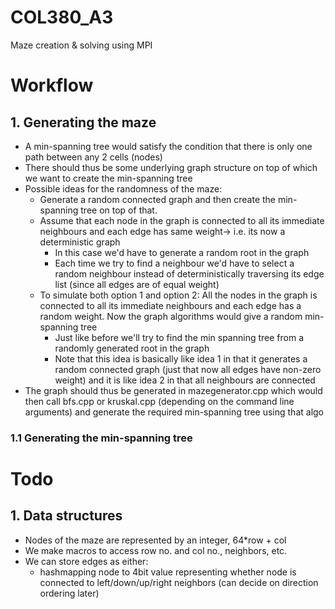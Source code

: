 # COL380_A3
Maze creation &amp; solving using MPI

# Workflow

## 1. Generating the maze

- A min-spanning tree would satisfy the condition that there is only one path between any 2 cells (nodes)
- There should thus be some underlying graph structure on top of which we want to create the min-spanning tree
- Possible ideas for the randomness of the maze:
    - Generate a random connected graph and then create the min-spanning tree on top of that.
    - Assume that each node in the graph is connected to all its immediate neighbours and each edge has same weight-> i.e. its now a deterministic graph
        - In this case we'd have to generate a random root in the graph
        - Each time we try to find a neighbour we'd have to select a random neighbour instead of deterministically traversing its edge list (since all edges are of equal weight)
    -  To simulate both option 1 and option 2: All the nodes in the graph is connected to all its immediate neighbours and each edge has a random weight. Now the graph algorithms would give a random min-spanning tree
        - Just like before we'll try to find the min spanning tree from a randomly generated root in the graph
        - Note that this idea is basically like idea 1 in that it generates a random connected graph (just that now all edges have non-zero weight) and it is like idea 2 in that all neighbours are connected
- The graph should thus be generated in mazegenerator.cpp which would then call bfs.cpp or kruskal.cpp (depending on the command line arguments) and generate the required min-spanning tree using that algo

### 1.1 Generating the min-spanning tree




# Todo

## 1. Data structures

- Nodes of the maze are represented by an integer, 64*row + col
- We make macros to access row no. and col no., neighbors, etc.
- We can store edges as either:
    - hashmapping node to 4bit value representing whether node is connected to left/down/up/right neighbors (can decide on direction ordering later)

